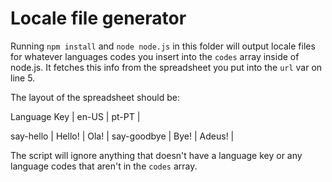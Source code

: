 # Locale file generator
Running ```npm install``` and ```node node.js``` in this folder will output locale files for whatever languages codes you insert into the ```codes``` array inside of node.js. It fetches this info from the spreadsheet you put into the ```url``` var on line 5.

The layout of the spreadsheet should be:

Language Key     |      en-US       |       pt-PT     |

say-hello		 |      Hello!      |        Ola!     |
say-goodbye      |       Bye!       |       Adeus!    |	

The script will ignore anything that doesn't have a language key or any language codes that aren't in the ```codes``` array.
